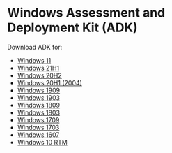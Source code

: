Windows Assessment and Deployment Kit (ADK)
===========================================

Download ADK for:
* [Windows 11](./10.1.22000.1)
* [Windows 21H1](./10.1.19041.1)
* [Windows 20H2](./10.1.19041.1)
* [Windows 20H1 (2004)](./10.1.19041.1)
* [Windows 1909](./10.1.18362.1)
* [Windows 1903](./10.1.18362.1)
* [Windows 1809](./10.1.17763.1)
* [Windows 1803](./10.1.17134.1)
* [Windows 1709](./10.1.16299.15)
* [Windows 1703](./10.1.15063.0)
* [Windows 1607](./10.1.14393.0)
* [Windows 10 RTM](./v10.0.26624)